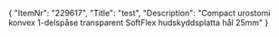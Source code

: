 {
  "ItemNr": "229617",
  "Title": "test",
  "Description": "Compact urostomi konvex 1-delspåse transparent SoftFlex hudskyddsplatta hål 25mm"
}